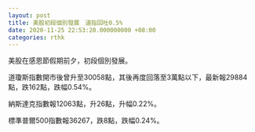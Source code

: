 ```yaml
---
layout: post
title: 美股初段個別發展　道指回吐0.5%
date: 2020-11-25 22:53:20.000000000 +08:00
categories: rthk
---
```


美股在感恩節假期前夕，初段個別發展。

道瓊斯指數開市後曾升至30058點，其後再度回落至3萬點以下，最新報29884點，跌162點，跌幅0.54%。

納斯達克指數報12063點，升26點，升幅0.22%。

標準普爾500指數報36267，跌8點，跌幅0.24%。
